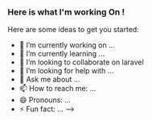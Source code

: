 ### Here is what I'm working On !


Here are some ideas to get you started:

- 🔭 I’m currently working on ...
- 🌱 I’m currently learning ...
- 👯 I’m looking to collaborate on laravel
- 🤔 I’m looking for help with ...
- 💬 Ask me about ...
- 📫 How to reach me: ...
- 😄 Pronouns: ...
- ⚡ Fun fact: ...
-->
